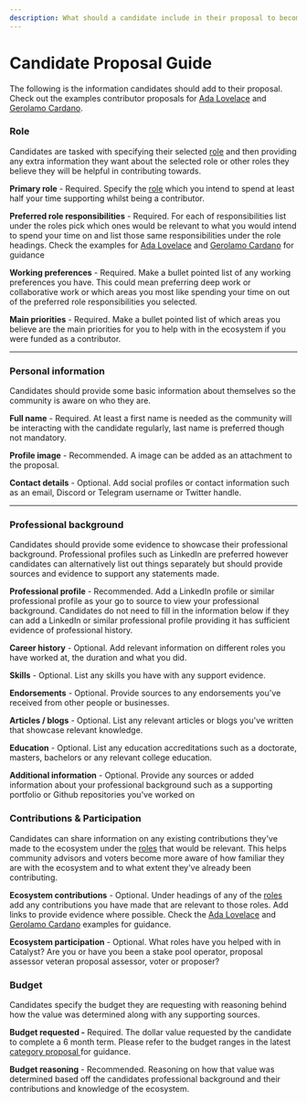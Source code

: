 ```yaml
---
description: What should a candidate include in their proposal to become a contributor?
---
```


# Candidate Proposal Guide

The following is the information candidates should add to their proposal. Check out the examples contributor proposals for [Ada Lovelace](example-proposal-ada-lovelace.md) and [Gerolamo Cardano](example-proposal-gerolamo-cardano.md).



### Role

Candidates are tasked with specifying their selected [role](../../catalyst-contributor/roles/) and then providing any extra information they want about the selected role or other roles they believe they will be helpful in contributing towards.



**Primary role** - Required. Specify the [role](../../catalyst-contributor/roles/) which you intend to spend at least half your time supporting whilst being a contributor.

**Preferred role responsibilities** - Required. For each of responsibilities list under the roles pick which ones would be relevant to what you would intend to spend your time on and list those same responsibilities under the role headings. Check the examples for [Ada Lovelace](example-proposal-ada-lovelace.md) and [Gerolamo Cardano](example-proposal-gerolamo-cardano.md) for guidance

**Working preferences** - Required. Make a bullet pointed list of any working preferences you have. This could mean preferring deep work or collaborative work or which areas you most like spending your time on out of the preferred role responsibilities you selected.

**Main priorities** - Required. Make a bullet pointed list of which areas you believe are the main priorities for you to help with in the ecosystem if you were funded as a contributor.&#x20;

****

### Personal information

Candidates should provide some basic information about themselves so the community is aware on who they are.



**Full name** - Required. At least a first name is needed as the community will be interacting with the candidate regularly, last name is preferred though not mandatory.

**Profile image** - Recommended. A image can be added as an attachment to the proposal.

**Contact details** - Optional. Add social profiles or contact information such as an email, Discord or Telegram username or Twitter handle.

****

### **Professional background**

Candidates should provide some evidence to showcase their professional background. Professional profiles such as LinkedIn are preferred however candidates can alternatively list out things separately but should provide sources and evidence to support any statements made.



**Professional profile** - Recommended. Add a LinkedIn profile or similar professional profile as your go to source to view your professional background. Candidates do not need to fill in the information below if they can add a LinkedIn or similar professional profile providing it has sufficient evidence of professional history.

**Career history** - Optional. Add relevant information on different roles you have worked at, the duration and what you did.

**Skills** - Optional. List any skills you have with any support evidence.

**Endorsements** - Optional. Provide sources to any endorsements you've received from other people or businesses.

**Articles / blogs** - Optional. List any relevant articles or blogs you've written that showcase relevant knowledge.

**Education** - Optional. List any education accreditations such as a doctorate, masters, bachelors or any relevant college education.

**Additional information** - Optional. Provide any sources or added information about your professional background such as a supporting portfolio or Github repositories you've worked on&#x20;



### **Contributions & Participation**

Candidates can share information on any existing contributions they've made to the ecosystem under the [roles](../../catalyst-contributor/roles/) that would be relevant. This helps community advisors and voters become more aware of how familiar they are with the ecosystem and to what extent they've already been contributing.



**Ecosystem contributions** - Optional. Under headings of any of the [roles](../../catalyst-contributor/roles/) add any contributions you have made that are relevant to those roles. Add links to provide evidence where possible. Check the [Ada Lovelace](example-proposal-ada-lovelace.md) and [Gerolamo Cardano](example-proposal-gerolamo-cardano.md) examples for guidance.

**Ecosystem participation** - Optional. What roles have you helped with in Catalyst? Are you or have you been a stake pool operator, proposal assessor veteran proposal assessor, voter or proposer?



### **Budget**

Candidates specify the budget they are requesting with reasoning behind how the value was determined along with any supporting sources.



**Budget requested -** Required. The dollar value requested by the candidate to complete a 6 month term. Please refer to the budget ranges in the latest [category proposal ](broken-reference)for guidance.

**Budget reasoning** - Recommended. Reasoning on how that value was determined based off the candidates professional background and their contributions and knowledge of the ecosystem.
